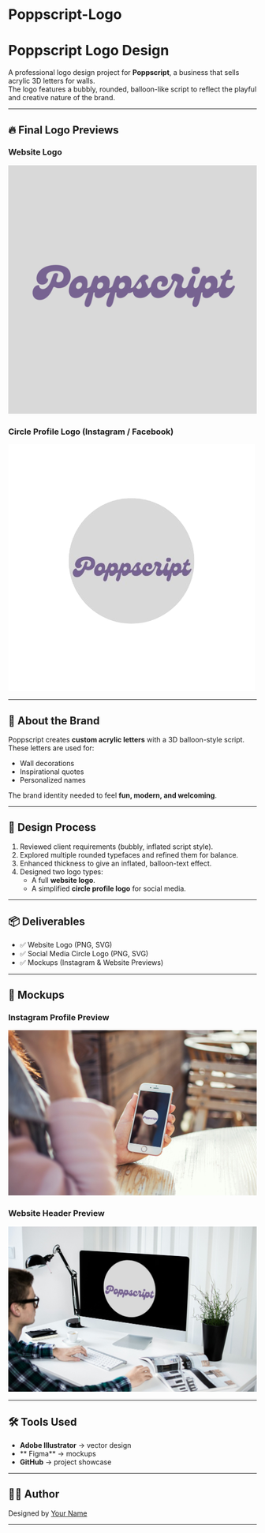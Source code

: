 # Poppscript-Logo

# Poppscript Logo Design  

A professional logo design project for **Poppscript**, a business that sells acrylic 3D letters for walls.  
The logo features a bubbly, rounded, balloon-like script to reflect the playful and creative nature of the brand.  

---

## 🔥 Final Logo Previews  

### Website Logo  
![Website Logo](logo-website.png)  

### Circle Profile Logo (Instagram / Facebook)  
![Circle Logo](logo-circle.png)  

---

## 🎯 About the Brand  
Poppscript creates **custom acrylic letters** with a 3D balloon-style script.  
These letters are used for:  
- Wall decorations  
- Inspirational quotes  
- Personalized names  

The brand identity needed to feel **fun, modern, and welcoming**.  

---

## 🎨 Design Process  
1. Reviewed client requirements (bubbly, inflated script style).  
2. Explored multiple rounded typefaces and refined them for balance.  
3. Enhanced thickness to give an inflated, balloon-text effect.  
4. Designed two logo types:  
   - A full **website logo**.  
   - A simplified **circle profile logo** for social media.  

---

## 📦 Deliverables  
- ✅ Website Logo (PNG, SVG)  
- ✅ Social Media Circle Logo (PNG, SVG)  
- ✅ Mockups (Instagram & Website Previews)  
 

---

## 📸 Mockups  

### Instagram Profile Preview  
![Instagram Mockup](mockups/instagram-profile.jpg)  

### Website Header Preview  
![Website Mockup](mockups/website-preview.jpg)  

---

## 🛠️ Tools Used  
- **Adobe Illustrator** → vector design  
- ** Figma** → mockups  
- **GitHub** → project showcase  

---

## 👩‍💻 Author  
Designed by [Your Name](https://github.com/yourusername)  

---
